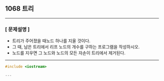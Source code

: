 ## 1068 트리

---
### [ 문제설명 ]

- 트리가 주어졌을 때노드 하나를 지울 것이다. 
- 그 때, 남은 트리에서 리프 노드의 개수를 구하는 프로그램을 작성하시오. 
- 노드를 지우면 그 노드와 노드의 모든 자손이 트리에서 제거된다.


---

```cpp
#include <iostream> 

---

